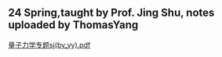 ## 24 Spring,taught by Prof. Jing Shu, notes uploaded by ThomasYang

[量子力学专题sj(by_yy).pdf](https://ghproxy.wjsphy.top/https://raw.githubusercontent.com/StephenQSstarThomas/Lecture-Notes/main/量子力学专题/量子力学专题sj(by_yy).pdf)
